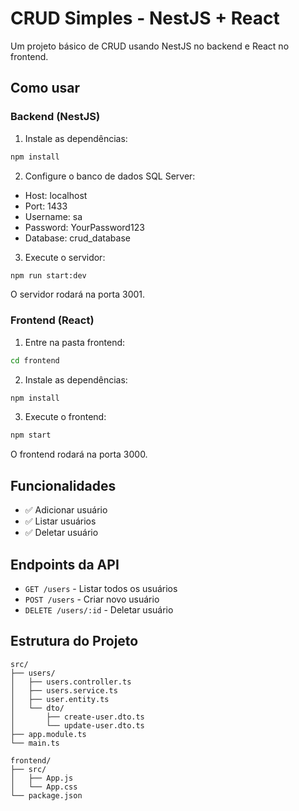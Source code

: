 # CRUD Simples - NestJS + React

Um projeto básico de CRUD usando NestJS no backend e React no frontend.

## Como usar

### Backend (NestJS)

1. Instale as dependências:
```bash
npm install
```

2. Configure o banco de dados SQL Server:
- Host: localhost
- Port: 1433
- Username: sa
- Password: YourPassword123
- Database: crud_database

3. Execute o servidor:
```bash
npm run start:dev
```

O servidor rodará na porta 3001.

### Frontend (React)

1. Entre na pasta frontend:
```bash
cd frontend
```

2. Instale as dependências:
```bash
npm install
```

3. Execute o frontend:
```bash
npm start
```

O frontend rodará na porta 3000.

## Funcionalidades

- ✅ Adicionar usuário
- ✅ Listar usuários
- ✅ Deletar usuário

## Endpoints da API

- `GET /users` - Listar todos os usuários
- `POST /users` - Criar novo usuário
- `DELETE /users/:id` - Deletar usuário

## Estrutura do Projeto

```
src/
├── users/
│   ├── users.controller.ts
│   ├── users.service.ts
│   ├── user.entity.ts
│   └── dto/
│       ├── create-user.dto.ts
│       └── update-user.dto.ts
├── app.module.ts
└── main.ts

frontend/
├── src/
│   ├── App.js
│   └── App.css
└── package.json
```
